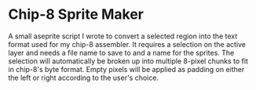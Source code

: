 # Chip-8 Sprite Maker
A small aseprite script I wrote to convert a selected region into the text format
used for my chip-8 assembler. It requires a selection on the active layer and needs
a file name to save to and a name for the sprites. The selection will automatically
be broken up into multiple 8-pixel chunks to fit in chip-8's byte format. Empty
pixels will be applied as padding on either the left or right according to the user's
choice. 